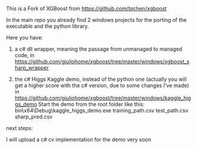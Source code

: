 This is a Fork of XGBoost from https://github.com/tqchen/xgboost

In the main repo you already find 2 windows projects for the porting of the executable and the python library.

Here you have:

  1) a c# dll wrapper, meaning the passage from unmanaged to managed code, in https://github.com/giuliohome/xgboost/tree/master/windows/xgboost_sharp_wrapper
  
  2) the c# Higgs Kaggle demo, instead of the python one (actually you will get a higher score with the c# version, due to some changes I've made) in https://github.com/giuliohome/xgboost/tree/master/windows/kaggle_higgs_demo
  Start the demo from the root folder like this: 
  bin\x64\Debug\kaggle_higgs_demo.exe training_path.csv test_path.csv sharp_pred.csv
  

next steps:

  I will upload a c# cv implementation for the demo very soon
